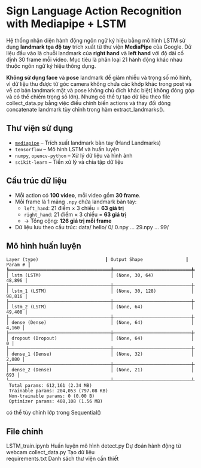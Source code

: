 # Sign Language Action Recognition with Mediapipe + LSTM

Hệ thống nhận diện hành động ngôn ngữ ký hiệu bằng mô hình LSTM sử dụng **landmark tọa độ tay** trích xuất từ thư viện **MediaPipe** của Google. Dữ liệu đầu vào là chuỗi landmark của **right hand** và **left hand** với độ dài cố định 30 frame mỗi video. Mục tiêu là phân loại 21 hành động khác nhau thuộc ngôn ngữ ký hiệu thông dụng.

**Không sử dụng face** và **pose** landmark để giảm nhiễu và trọng số mô hình, vì dữ liệu thu được từ góc camera không chứa các khớp khác trong post và về cơ bản landmark mặt và pose không chủ đích khác biệt( không đóng góp và có thể chiếm trọng số lớn). Nhưng có thể tự tạo dữ liệu theo file collect_data.py bằng việc điều chỉnh biến actions và thay đổi dòng concatenate landmark tùy chỉnh trong hàm extract_landmarks().

## Thư viện sử dụng

- [`mediapipe`](https://google.github.io/mediapipe/) – Trích xuất landmark bàn tay (Hand Landmarks)
- `tensorflow` – Mô hình LSTM và huấn luyện
- `numpy`, `opencv-python` – Xử lý dữ liệu và hình ảnh
- `scikit-learn` – Tiền xử lý và chia tập dữ liệu

## Cấu trúc dữ liệu

- Mỗi action có **100 video**, mỗi video gồm **30 frame**.
- Mỗi frame là 1 mảng `.npy` chứa landmark bàn tay:
  - `left_hand`: 21 điểm × 3 chiều = **63 giá trị**
  - `right_hand`: 21 điểm × 3 chiều = **63 giá trị**
  - → Tổng cộng: **126 giá trị mỗi frame**
- Dữ liệu lưu theo cấu trúc:
data/
hello/
0/
0.npy
...
29.npy
...
99/

## Mô hình huấn luyện
```
Layer (type)                         ┃ Output Shape                ┃         Param # ┃
┡━━━━━━━━━━━━━━━━━━━━━━━━━━━━━━━━━━━━━━╇━━━━━━━━━━━━━━━━━━━━━━━━━━━━━╇━━━━━━━━━━━━━━━━━┩
│ lstm (LSTM)                          │ (None, 30, 64)              │          48,896 │
├──────────────────────────────────────┼─────────────────────────────┼─────────────────┤
│ lstm_1 (LSTM)                        │ (None, 30, 128)             │          98,816 │
├──────────────────────────────────────┼─────────────────────────────┼─────────────────┤
│ lstm_2 (LSTM)                        │ (None, 64)                  │          49,408 │
├──────────────────────────────────────┼─────────────────────────────┼─────────────────┤
│ dense (Dense)                        │ (None, 64)                  │           4,160 │
├──────────────────────────────────────┼─────────────────────────────┼─────────────────┤
│ dropout (Dropout)                    │ (None, 64)                  │               0 │
├──────────────────────────────────────┼─────────────────────────────┼─────────────────┤
│ dense_1 (Dense)                      │ (None, 32)                  │           2,080 │
├──────────────────────────────────────┼─────────────────────────────┼─────────────────┤
│ dense_2 (Dense)                      │ (None, 21)                  │             693 │
└──────────────────────────────────────┴─────────────────────────────┴─────────────────┘
 Total params: 612,161 (2.34 MB)
 Trainable params: 204,053 (797.08 KB)
 Non-trainable params: 0 (0.00 B)
 Optimizer params: 408,108 (1.56 MB)
```
có thể tùy chỉnh lớp trong Sequential()

## File chính
LSTM_train.ipynb	Huấn luyện mô hình
detect.py	Dự đoán hành động từ webcam
collect_data.py	Tạo dữ liệu  
requirements.txt	Danh sách thư viện cần thiết

